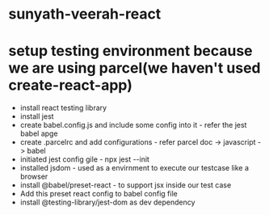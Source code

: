 # sunyath-veerah-react


# setup testing environment because we are using parcel(we haven't used create-react-app)
 - install react testing library
 - install jest
 - create babel.config.js and include some config into it - refer the jest babel apge
 - create .parcelrc and add configurations - refer parcel doc -> javascript -> babel
 - initiated jest config gile - npx jest --init
 - installed jsdom - used as a envirnment to execute our testcase like a browser
 - install @babel/preset-react - to support jsx inside our test case
 - Add this preset react config to babel config file
 - install @testing-library/jest-dom as dev dependency